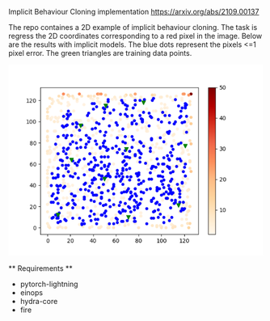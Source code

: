 Implicit Behaviour Cloning implementation https://arxiv.org/abs/2109.00137

The repo containes a 2D example of implicit behaviour cloning. The task is regress the 2D coordinates corresponding to a red pixel in the image. Below are the results with implicit models. The blue dots represent the pixels <=1 pixel error. The green triangles are training data points.

![image info](./images_for_readme/implicit_training.png)

** Requirements ** 

- pytorch-lightning
- einops
- hydra-core
- fire 

